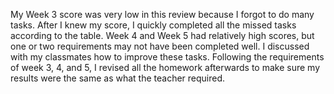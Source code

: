 My Week 3 score was very low in this review because I forgot to do many tasks. After I knew my score, I quickly completed all the missed tasks according to the table.
Week 4 and Week 5 had relatively high scores, but one or two requirements may not have been completed well. I discussed with my classmates how to improve these tasks.
Following the requirements of week 3, 4, and 5, I revised all the homework afterwards to make sure my results were the same as what the teacher required.